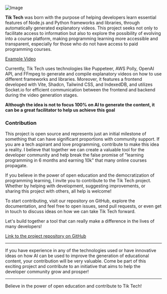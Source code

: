 ![Image](https://github-production-user-asset-6210df.s3.amazonaws.com/47752947/280491193-9f16f509-bbfe-423b-b3eb-6e4225d1a41e.png)

**Tik Tech** was born with the purpose of helping developers learn essential features of Node.js and Python frameworks and libraries, through automatically generated explanatory videos. This project seeks not only to facilitate access to information but also to explore the possibility of evolving into a course platform, making programming learning more accessible and transparent, especially for those who do not have access to paid programming courses.

[Example Video](https://github.com/viniciussantos45/tik-tech/assets/47752947/aa6c95d4-7a2c-40f3-a7fb-fc112fff9212)

Currently, Tik Tech uses technologies like Puppeteer, AWS Polly, OpenAI API, and FFmpeg to generate and compile explanatory videos on how to use different frameworks and libraries. Moreover, it features a frontend developed with Vite, Shadcn, Tailwind CSS, and IndexedDB, and utilizes Socket.io for efficient communication between the frontend and backend during the video generation stages.

**Although the idea is not to focus 100% on AI to generate the content, it can be a great facilitator to help us achieve this goal**

### Contribution

This project is open source and represents just an initial milestone of something that can have significant proportions with community support. If you are a tech aspirant and love programming, contribute to make this idea a reality. I believe that together we can create a valuable tool for the developer community and help break the false promise of "learning programming in 6 months and earning 10k" that many online courses propagate.

If you believe in the power of open education and the democratization of programming learning, I invite you to contribute to the Tik Tech project. Whether by helping with development, suggesting improvements, or sharing this project with others, all help is welcome!

To start contributing, visit our repository on GitHub, explore the documentation, and feel free to open issues, send pull requests, or even get in touch to discuss ideas on how we can take Tik Tech forward.

Let's build together a tool that can really make a difference in the lives of many developers!

[Link to the project repository on GitHub](https://github.com/viniciussantos45/tik-tech)

---

If you have experience in any of the technologies used or have innovative ideas on how AI can be used to improve the generation of educational content, your contribution will be very valuable. Come be part of this exciting project and contribute to an initiative that aims to help the developer community grow and prosper!

---

Believe in the power of open education and contribute to Tik Tech!
